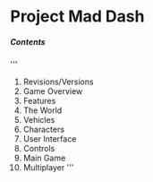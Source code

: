 # Project Mad Dash

##### Contents
'''
1. Revisions/Versions
2. Game Overview
3. Features
4. The World
5. Vehicles
6. Characters
7. User Interface
8. Controls
9. Main Game
10. Multiplayer
'''
